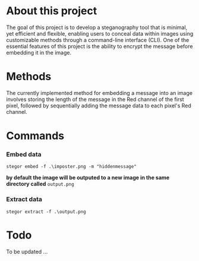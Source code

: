 # About this project
The goal of this project is to develop a steganography tool that is minimal, yet efficient and flexible, enabling users to conceal data within images using customizable methods through a command-line interface (CLI). One of the essential features of this project is the ability to encrypt the message before embedding it in the image.

# Methods
The currently implemented method for embedding a message into an image involves storing the length of the message in the Red channel of the first pixel, followed by sequentially adding the message data to each pixel's Red channel.


# Commands

### Embed data
```
stegor embed -f .\imposter.png -m "hiddenmessage"
```

**by default the image will be outputed to a new image in the same directory called** `output.png`

### Extract data
```
stegor extract -f .\output.png
```


# Todo

To be updated ...